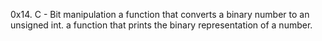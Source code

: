 0x14. C - Bit manipulation
a function that converts a binary number to an unsigned int.
a function that prints the binary representation of a number.
